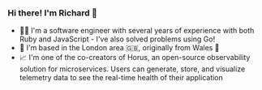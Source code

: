 ### Hi there! I'm Richard 👋

- 👨‍💻 I'm a software engineer with several years of experience with both Ruby and JavaScript - I've also solved problems using Go!
- 📍 I'm based in the London area 🇬🇧, originally from Wales 🏴󠁧󠁢󠁷󠁬󠁳󠁿
- 📈 I'm one of the co-creators of Horus, an open-source observability solution for microservices. Users can generate, store, and visualize telemetry data to see the real-time health of their application 

<!--
**richwynmorris/richwynmorris** is a ✨ _special_ ✨ repository because its `README.md` (this file) appears on your GitHub profile.

Here are some ideas to get you started:

- 🔭 I’m currently working on ...
- 🌱 I’m currently learning ...
- 👯 I’m looking to collaborate on ...
- 🤔 I’m looking for help with ...
- 💬 Ask me about ...
- 📫 How to reach me: ...
- 😄 Pronouns: ...
- ⚡ Fun fact: ...
-->
